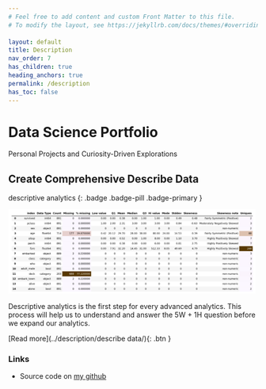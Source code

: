 ```yaml
---
# Feel free to add content and custom Front Matter to this file.
# To modify the layout, see https://jekyllrb.com/docs/themes/#overriding-theme-defaults

layout: default
title: Description
nav_order: 7
has_children: true
heading_anchors: true
permalink: /description
has_toc: false
---
```


# Data Science Portfolio
Personal Projects and Curiosity-Driven Explorations
<br>

##  Create Comprehensive Describe Data
descriptive analytics
{: .badge .badge-pill .badge-primary }

<img src="/assets/images/description/desc_01.png" alt="drawing" width="500"/>

Descriptive analytics is the first step for every advanced analytics. This process will help us to understand and answer the 5W + 1H question before we expand our analytics.

<span class="fs-3">
[Read more](../description/describe data/){: .btn }
</span>


### Links
- Source code on [my github](https://github.com/imanursar/)